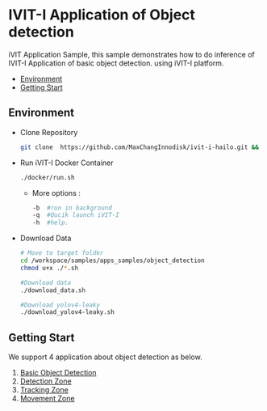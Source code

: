 # IVIT-I Application of Object detection
iVIT Application Sample, this sample demonstrates how to do inference of IVIT-I Application of basic object detection. using iVIT-I platform.
* [Environment](#environment)
* [Getting Start](#getting-start)
## Environment

* Clone Repository    
    ```bash
    git clone  https://github.com/MaxChangInnodisk/ivit-i-hailo.git && cd ivit-i-hailo
    ```

* Run iVIT-I Docker Container
    ```bash
    ./docker/run.sh
    ```
    * More options : 
        ```bash
        -b	#run in background
        -q	#Qucik launch iVIT-I
        -h	#help.
        ```
* Download Data
    ```bash
    # Move to target folder
    cd /workspace/samples/apps_samples/object_detection
    chmod u+x ./*.sh

    #Download data 
    ./download_data.sh

    #Download yolov4-leaky
    ./download_yolov4-leaky.sh

    ```


## Getting Start
We support 4 application about object detection as below.


1. [Basic Object Detection](./docs/Basic_Object_Detection.md)  
2. [Detection Zone](./docs/Detection_Zone.md)  
3. [Tracking Zone](./docs/Tracking_Zone.md)  
4. [Movement Zone](./docs/Movement_Zone.md)








